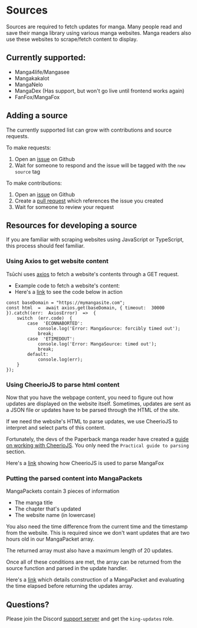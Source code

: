 # Sources

Sources are required to fetch updates for manga. Many people read and save their manga library using various manga websites. Manga readers also use these websites to scrape/fetch content to display.

## Currently supported:

-   Manga4life/Mangasee
-   Mangakakalot
-   MangaNelo
-   MangaDex (Has support, but won't go live until frontend works again)
-   FanFox/MangaFox

## Adding a source

The currently supported list can grow with contributions and source requests.

To make requests:

1. Open an [issue](https://github.com/bdashore3/Tsuchi/issues) on Github
2. Wait for someone to respond and the issue will be tagged with the `new source` tag

To make contributions:

1. Open an [issue](https://github.com/bdashore3/Tsuchi/issues) on Github
2. Create a [pull request](https://github.com/bdashore3/Tsuchi/pulls) which references the issue you created
3. Wait for someone to review your request

## Resources for developing a source

If you are familiar with scraping websites using JavaScript or TypeScript, this process should feel familiar.

### Using Axios to get website content

Tsūchi uses [axios](https://www.npmjs.com/package/axios) to fetch a website's contents through a GET request.

-   Example code to fetch a website's content:
-   Here's a [link](https://github.com/bdashore3/Tsuchi/blob/default/src/SourceUpdates/MangaFox.ts#L10) to see the code below in action

```
const baseDomain = "https://mymangasite.com";
const html  =  await axios.get(baseDomain, { timeout:  30000  }).catch((err:  AxiosError)  =>  {
	switch  (err.code)  {
		case  'ECONNABORTED':
			console.log('Error: MangaSource: forcibly timed out');
			break;
		case  'ETIMEDOUT':
			console.log('Error: MangaSource: timed out');
			break;
		default:
			console.log(err);
	}
});
```

### Using CheerioJS to parse html content

Now that you have the webpage content, you need to figure out how updates are displayed on the website itself. Sometimes, updates are sent as a JSON file or updates have to be parsed through the HTML of the site.

If we need the website's HTML to parse updates, we use CheerioJS to interpret and select parts of this content.

Fortunately, the devs of the Paperback manga reader have created a [guide on working with CheerioJS](https://paperback.moe/help/contribution/extension-development/parsing-guide). You only need the `Practical guide to parsing` section.

Here's a [link](https://github.com/bdashore3/Tsuchi/blob/default/src/SourceUpdates/MangaFox.ts#L27-L44) showing how CheerioJS is used to parse MangaFox

### Putting the parsed content into MangaPackets

MangaPackets contain 3 pieces of information

-   The manga title
-   The chapter that's updated
-   The website name (in lowercase)

You also need the time difference from the current time and the timestamp from the website. This is required since we don't want updates that are two hours old in our MangaPacket array.

The returned array must also have a maximum length of 20 updates.

Once all of these conditions are met, the array can be returned from the source function and parsed in the update handler.

Here's a [link](https://github.com/bdashore3/Tsuchi/blob/default/src/SourceUpdates/MangaFox.ts#L36-L71) which details construction of a MangaPacket and evaluating the time elapsed before returning the updates array.

## Questions?

Please join the Discord [support server](https://discord.gg/pswt7by) and get the `king-updates` role.
